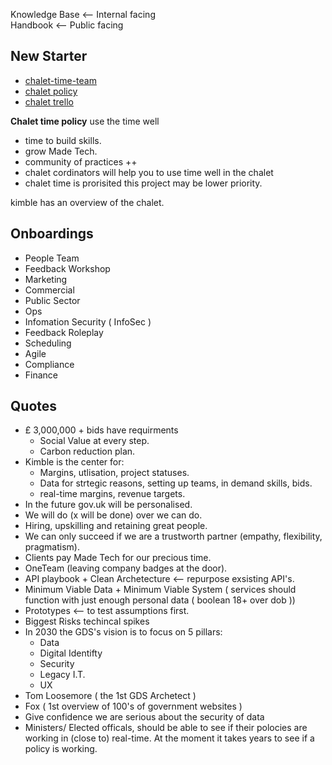 Knowledge Base <-- Internal facing <br>
Handbook <-- Public facing <br>

## New Starter
+ [chalet-time-team](https://madetechteam.slack.com/archives/C03F23K2RL0)
+ [chalet policy](https://github.com/madetech/handbook/blob/main/guides/chalet_time_policy.md)
+ [chalet trello](https://trello.com/b/taj8yvLP/communities-improvements-backlog)

**Chalet time policy** use the time well
+ time to build skills.
+ grow Made Tech.
+ community of practices ++ 
+ chalet cordinators will help you to use time well in the chalet
+ chalet time is prorisited this project may be lower priority. 

kimble has an overview of the chalet.

## Onboardings
+ People Team
+ Feedback Workshop
+ Marketing
+ Commercial
+ Public Sector
+ Ops
+ Infomation Security ( InfoSec )
+ Feedback Roleplay
+ Scheduling
+ Agile
+ Compliance
+ Finance



## Quotes
+ £ 3,000,000 + bids have requirments
  + Social Value at every step. 
  + Carbon reduction plan.
+ Kimble is the center for:
  + Margins, utlisation, project statuses.
  + Data for strtegic reasons, setting up teams, in demand skills, bids.
  + real-time margins, revenue targets.
+ In the future gov.uk will be personalised.
+ We will do (x will be done) over we can do.
+ Hiring, upskilling and retaining great people.
+ We can only succeed if we are a trustworth partner (empathy, flexibility, pragmatism).
+ Clients pay Made Tech for our precious time.
+ OneTeam (leaving company badges at the door).
+ API playbook + Clean Archetecture <-- repurpose exsisting API's.
+ Minimum Viable Data + Minimum Viable System ( services should function with just enough personal data ( boolean 18+ over dob ))
+ Prototypes <-- to test assumptions first.
+ Biggest Risks techincal spikes
+ In 2030 the GDS's vision is to focus on 5 pillars:
  + Data
  + Digital Identifty
  + Security
  + Legacy I.T.
  + UX
+ Tom Loosemore ( the 1st GDS Archetect )
+ Fox ( 1st overview of 100's of government websites )
+ Give confidence we are serious about the security of data
+ Ministers/ Elected officals, should be able to see if their polocies are working in (close to) real-time. At the moment it takes years to see if a policy is working.

